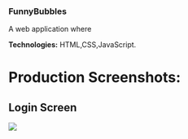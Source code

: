 ### FunnyBubbles

A web application where 

**Technologies:** HTML,CSS,JavaScript.

# Production Screenshots:

## Login Screen
 
![](Screenshots/Login.png)

